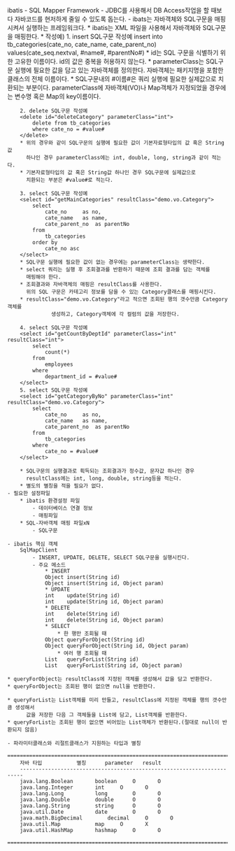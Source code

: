 ibatis
	- SQL Mapper Framework
	- JDBC를 사용해서 DB Access작업을 할 때보다 자바코드를 현저하게 줄일 수 있도록 돕는다.
	- ibats는 자바객체와 SQL구문을 매핑시켜서 실행하는 프레임워크다.
	  * ibatis는 XML 파일을 사용해서 자바객체와 SQL구문을 매핑한다.
	  * 작성예)
		1. insert SQL구문 작성예
		<insert id="insertCategory" parameterClass="demo.vo.Category">
			insert into tb_categories(cate_no, cate_name, cate_parent_no)
			values(cate_seq.nextval, #name#, #parentNo#)
		</insert>
		* id는 SQL 구문을 식별하기 위한 고유한 이름이다.
                  id의 값은 중복을 허용하지 않는다.
		* parameterClass는 SQL구문 실행에 필요한 값을 담고 있는 자바객체를 정의한다.
		  자바객체는 패키지명을 포함한 클래스의 전체 이름이다.
		* SQL구문내의 #이름#은 쿼리 실행에 필요한 실제값으로 치환되는 부분이다.
		  parameterClass에 자바객체(VO)나 Map객체가 지정되었을 경우에는
		  변수명 혹은 Map의 key이름이다.
		
		2. delete SQL구문 작성예
		<delete id="deleteCategory" parameterClass="int">
			delete from tb_categories
			where cate_no = #value#
		</delete>
		* 위의 경우와 같이 SQL구문의 실행에 필요한 값이 기본자료형타입의 값 혹은 String값 
		  하나인 경우 parameterClass에는 int, double, long, string과 같이 적는다.
		* 기본자료형타입의 값 혹은 String값 하나인 경우 SQL구문에 실제값으로 
		  치환되는 부분은 #value#로 적는다.

		3. select SQL구문 작성예
		<select id="getMainCategories" resultClass="demo.vo.Category">
			select
				cate_no		as no,
				cate_name	as name,
				cate_parent_no	as parentNo
			from
				tb_categories
			order by
				cate_no asc
		</select>
		* SQL구문 실행에 필요한 값이 없는 경우에는 parameterClass는 생략한다.
		* select 쿼리는 실행 후 조회결과를 반환하기 때문에 조회 결과를 담는 객체를
		  매핑해야 한다. 
		* 조회결과와 자바객체의 매핑은 resultClass를 사용한다.
		  위의 SQL 구문은 카테고리 정보를 담을 수 있는 Category클래스를 매핑시킨다.
		* resultClass="demo.vo.Category"라고 적으면 조회된 행의 갯수만큼 Category객체를
                  생성하고, Category객체에 각 컬럼의 값을 저장한다.

		4. select SQL구문 작성예
		<select id="getCountByDeptId" parameterClass="int" resultClass="int">
			select 
				count(*)
			from 
				employees 
			where 
				department_id = #value# 
		</select>
		5. select SQL구문 작성예
		<select id="getCategoryByNo" parameterClass="int" resultClass="demo.vo.Category">
			select
				cate_no		as no,
				cate_name	as name,
				cate_parent_no	as parentNo
			from
				tb_categories
			where
				cate_no = #value#
		</select>

		* SQL구문의 실행결과로 획득되는 조회결과가 정수값, 문자값 하나인 경우
		  resultClass에는 int, long, double, string등을 적는다.
		* 별도의 별칭을 적을 필요가 없다.
	- 필요한 설정파일
		* ibatis 환경설정 파일
			- 데이터베이스 연결 정보
			- 매핑파일
		* SQL-자바객체 매핑 파일xN
			- SQL구문

	- ibatis 핵심 객체
		SqlMapClient 
			- INSERT, UPDATE, DELETE, SELECT SQL구문을 실행시킨다.
			- 주요 메소드
				* INSERT
				Object insert(String id)
				Object insert(String id, Object param)
				* UPDATE
				int    update(String id)
				int    update(String id, Object param)
				* DELETE
				int    delete(String id)
				int    delete(String id, Object param)
				* SELECT
					* 한 행만 조회될 때
				Object queryForObject(String id)
				Object queryForObject(String id, Object param)
					* 여러 행 조회될 때
				List   queryForList(String id)
				List   queryForList(String id, Object param)

	* queryForObject는 resultClass에 지정된 객체를 생성해서 값을 담고 반환한다.
	* queryForObject는 조회된 행이 없으면 null을 반환한다.

	* queryForList는 List객체를 미리 만들고, resultClass에 지정된 객체를 행의 갯수만큼 생성해서
          값을 저장한 다음 그 객체들을 List에 담고, List객체를 반환한다.
	* queryForList는 조회된 행이 없으면 비어있는 List객체가 반환된다.(절대로 null이 반환되지 않음)			

	- 파라미터클래스와 리절트클래스가 지원하는 타입과 별칭
		=======================================================================
		자바 타입			별칭		parameter	result
		-----------------------------------------------------------------------
		java.lang.Boolean		boolean		O		O
		java.lang.Integer		int		O		O
		java.lang.Long			long		O		O
		java.lang.Double		double		O		O
		java.lang.String		string		O		O
		java.util.Date			date		O		O
		java.math.BigDecimal		decimal		O		O
		java.util.Map			map		O		X
		java.util.HashMap		hashmap		O		O
		=======================================================================




	    
